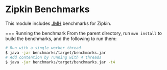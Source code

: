 Zipkin Benchmarks
===================

This module includes [JMH](http://openjdk.java.net/projects/code-tools/jmh/) benchmarks for Zipkin.

=== Running the benchmark
From the parent directory, run `mvn install` to build the benchmarks, and the following to run them:

```bash
# Run with a single worker thread
$ java -jar benchmarks/target/benchmarks.jar
# Add contention by running with 4 threads
$ java -jar benchmarks/target/benchmarks.jar -t4
```
